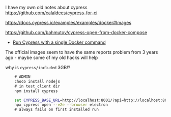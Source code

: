 
I have my own old notes about cypress
https://github.com/calaldees/cypress-for-ci

https://docs.cypress.io/examples/examples/docker#Images

https://github.com/bahmutov/cypress-open-from-docker-compose
* [Run Cypress with a single Docker command](https://www.cypress.io/blog/2019/05/02/run-cypress-with-a-single-docker-command/)

The official images seem to have the same reports problem from 3 years ago - maybe some of my old hacks will help

why is `cypress/included` 3GB!?

```cmd
    # ADMIN
    choco install nodejs
    # in test_client dir
    npm install cypress

    set CYPRESS_BASE_URL=http://localhost:8001/?api=http://localhost:8000
    npx cypress open --e2e --browser electron
    # always fails on first installed run
```
